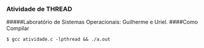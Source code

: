
### Atividade de THREAD
#####Laboratório de Sistemas Operacionais: Guilherme e Uriel.
####Como Compilar

`$ gcc atividade.c -lpthread && ./a.out`
